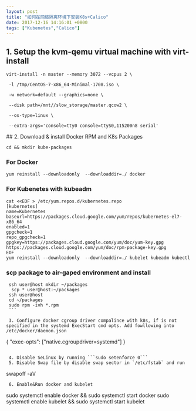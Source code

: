 ```yaml
---
layout: post
title: "如何在网络隔离环境下安装K8s+Calico"
date: 2017-12-16 14:16:01 +0800
tags: ["Kubenetes","Calico"]
---
```


## 1. Setup the kvm-qemu virtual machine with virt-install
 
 ```
 virt-install -n master --memory 3072 --vcpus 2 \
 
  -l /tmp/CentOS-7-x86_64-Minimal-1708.iso \
  
  -w network=default --graphics=none \
  
  --disk path=/mnt//slow_storage/master.qcow2 \
  
  --os-type=linux \
  
  --extra-args='console=tty0 console=ttyS0,115200n8 serial'
  ```
  
 ## 2. Download & install Docker RPM and K8s Packages
  
  ```
  cd && mkdir kube-packages
  ```
  
  ### For Docker
  ```
  yum reinstall --downloadonly  --downloaddir=./ docker 
  ```
  
  ### For Kubenetes with kubeadm
  ```
  cat <<EOF > /etc/yum.repos.d/kubernetes.repo
  [kubernetes]
  name=Kubernetes
  baseurl=https://packages.cloud.google.com/yum/repos/kubernetes-el7-x86_64
  enabled=1
  gpgcheck=1
  repo_gpgcheck=1
  gpgkey=https://packages.cloud.google.com/yum/doc/yum-key.gpg https://packages.cloud.google.com/yum/doc/rpm-package-key.gpg
  EOF
  yum reinstall --downloadonly  --downloaddir=./ kubelet kubeadm kubectl
  ```
  ### scp package to air-gaped environment and install
  ```
   ssh user@host mkdir ~/packages
   scp * user@host:~/packages
   ssh user@host
   cd ~/packages
   sudo rpm -ivh *.rpm 
  ```
  
  3. Configure docker cgroup driver compalince with k8s, if is not specified in the systemd ExecStart cmd opts. Add fowllowing into /etc/docker/daemon.json
  
  ```
  {
   "exec-opts": ["native.cgroupdriver=systemd"]
  }
  ```
  
  4. Disable SeLinux by running ```sudo setenforce 0```
  5. Disable Swap file by disable swap sector in `/etc/fstab` and run 
  ```
  swapoff -aV
  ```
  6. Enable&Run docker and kubelet
  ```
  sudo systemctl enable docker && sudo systemctl start docker
  sudo systemctl enable kubelet && sudo systemctl start kubelet
  ```
  
